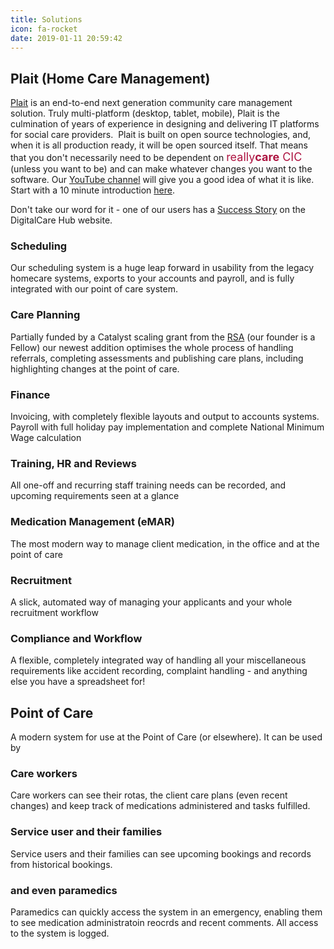 ```yaml
---
title: Solutions
icon: fa-rocket
date: 2019-01-11 20:59:42
---
```

## Plait (Home Care Management)

[Plait](https://www.plaitapp.org)  is an end-to-end next generation community care management solution.  Truly multi-platform (desktop, tablet, mobile), Plait is the culmination of years of experience in designing and delivering IT platforms for social care providers.
​
Plait is built on open source technologies, and, when it is all production ready, it will be open sourced itself.  That means that you don't necessarily need to be dependent on <span style="font-size: large; color:#ad1340">really<span style="font-weight:bold">care</span> CIC</span> (unless you want to be) and can make whatever changes you want to the software.  Our [YouTube channel](https://www.youtube.com/channel/UC8xX655DqkikrifKdelkSmw) will give you a good idea of what it is like.  Start with a 10 minute introduction [here](https://youtu.be/DN78wkst6uc).

Don't take our word for it - one of our users has a [Success Story](https://www.digitalcarehub.co.uk/success-story/gardiners-homecare-implementing-person-centred-technology/) on the DigitalCare Hub website.

### Scheduling
Our scheduling system is a huge leap forward in usability from the legacy homecare systems, exports to your accounts and payroll, and is fully integrated with our point of care system.

### Care Planning
Partially funded by a Catalyst scaling grant from the [RSA](https://www.thersa.org/) (our founder is a Fellow) our newest addition optimises the whole process of handling referrals, completing assessments and publishing care plans, including highlighting changes at the point of care.

### Finance

Invoicing, with completely flexible layouts and output to accounts systems. Payroll with full holiday pay implementation and complete National Minimum Wage calculation

### Training, HR and Reviews

All one-off and recurring staff training needs can be recorded, and upcoming requirements seen at a glance

### Medication Management (eMAR)

The most modern way to manage client medication, in the office and at the point of care

### Recruitment

A slick, automated way of managing your applicants and your whole recruitment workflow

### Compliance and Workflow

A flexible, completely integrated way of handling all your miscellaneous requirements like accident recording, complaint handling - and anything else you have a spreadsheet for!

## Point of Care

A modern system for use at the Point of Care (or elsewhere).  It can be used by

### Care workers

Care workers can see their rotas, the client care plans (even recent changes) and keep track of medications administered and tasks fulfilled.

### Service user and their families

Service users and their families can see upcoming bookings and records from historical bookings.

### and even paramedics

Paramedics can quickly access the system in an emergency, enabling them to see medication administratoin reocrds and recent comments.  All access to the system is logged.
